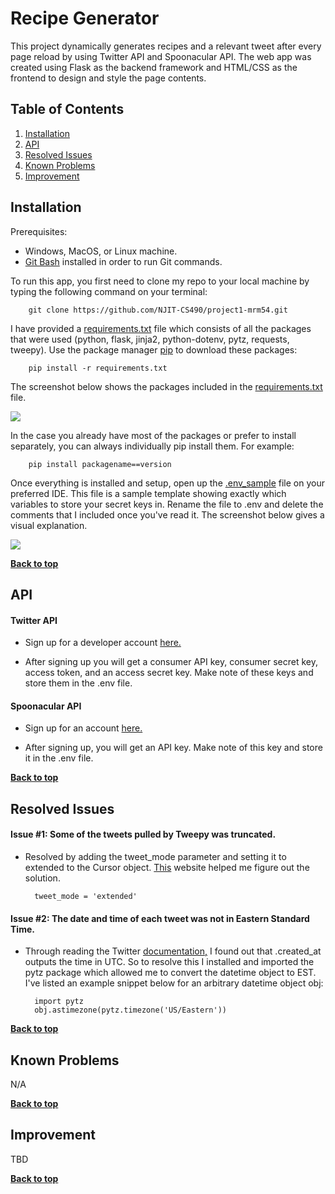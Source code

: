 # Recipe Generator
This project dynamically generates recipes and a relevant tweet after every page reload by using Twitter API and Spoonacular API. The web app was created using Flask as the backend framework and HTML/CSS as the frontend to design and style the page contents.

## Table of Contents 

1. [Installation](#installation)
2. [API](#api)
3. [Resolved Issues](#resolved-issues)
4. [Known Problems](#known-problems)
5. [Improvement](#improvement)

## Installation
Prerequisites: 

* Windows, MacOS, or Linux machine.
* [Git Bash](https://git-scm.com/downloads) installed in order to run Git commands.

To run this app, you first need to clone my repo to your local machine by typing the following command on your terminal:

        git clone https://github.com/NJIT-CS490/project1-mrm54.git

I have provided a [requirements.txt](https://github.com/NJIT-CS490/project1-mrm54/blob/master/requirements.txt) file which consists of all the packages that were used (python, flask, jinja2, python-dotenv, pytz, requests, tweepy). Use the package manager [pip](https://pip.pypa.io/en/stable/installing/) to download these packages:

        pip install -r requirements.txt

The screenshot below shows the packages included in the [requirements.txt](https://github.com/NJIT-CS490/project1-mrm54/blob/master/requirements.txt) file.

<img src='https://i.postimg.cc/vHTxZNPy/requirements.jpg' border='0'/>

 In the case you already have most of the packages or prefer to install separately, you can always individually pip install them. For example:

        pip install packagename==version

Once everything is installed and setup, open up the [.env_sample](https://github.com/NJIT-CS490/project1-mrm54/blob/master/.env_sample) file on your preferred IDE. This file is a sample template showing exactly which variables to store your secret keys in. Rename the file to .env and delete the comments that I included once you've read it. The screenshot below gives a visual explanation.

<img src='https://i.postimg.cc/26fbCf0S/addtext-com-MTUw-MTA0-Mjg1-NDg.png' border='0'/>

**[Back to top](#recipe-generator)**

## API
#### Twitter API
* Sign up for a developer account [here.](https://developer.twitter.com/en/apply-for-access)

* After signing up you will get a consumer API key, consumer secret key, access token, and an access secret key. Make note of these keys and store them in the .env file.

#### Spoonacular API
* Sign up for an account [here.](https://spoonacular.com/)

* After signing up, you will get an API key. Make note of this key and store it in the .env file.

**[Back to top](#recipe-generator)**

## Resolved Issues

#### Issue #1: Some of the tweets pulled by Tweepy was truncated.

* Resolved by adding the tweet_mode parameter and setting it to extended to the Cursor object. [This](https://tweepy2.readthedocs.io/en/latest/cursor_tutorial.html) website helped me figure out the solution.

        tweet_mode = 'extended'

#### Issue #2: The date and time of each tweet was not in Eastern Standard Time.

* Through reading the Twitter [documentation,](https://developer.twitter.com/en/docs/twitter-api/v1/data-dictionary/overview/tweet-object) I found out that .created_at outputs the time in UTC. So to resolve this I installed and imported the pytz package which allowed me to convert the datetime object to EST. I've listed an example snippet below for an arbitrary datetime object obj:

        import pytz
        obj.astimezone(pytz.timezone('US/Eastern'))


**[Back to top](#recipe-generator)**

## Known Problems

N/A

**[Back to top](#recipe-generator)**

## Improvement

TBD

**[Back to top](#recipe-generator)**
